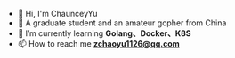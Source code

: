 - 👋 Hi, I'm ChaunceyYu
- 👀 A graduate student and an amateur gopher from China
- 🌱 I’m currently learning **Golang、Docker、K8S**
- 📫 How to reach me **zchaoyu1126@qq.com**
